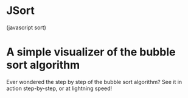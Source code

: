 # JSort

(javascript sort)

# A simple visualizer of the bubble sort algorithm

Ever wondered the step by step of the bubble sort algorithm? See it in action step-by-step, or at lightning speed!